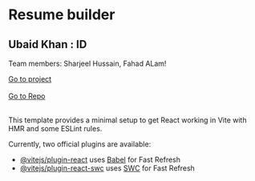 # Resume builder


## Ubaid Khan : ID
Team members: Sharjeel Hussain, Fahad ALam!
 
<a href="website-project-iota.vercel.app">Go to project</a> <br /><br />
<a href="https://github.com/ubaidahmed04/website-project">Go to Repo</a> <br /><br />


This template provides a minimal setup to get React working in Vite with HMR and some ESLint rules.

Currently, two official plugins are available:

- [@vitejs/plugin-react](https://github.com/vitejs/vite-plugin-react/blob/main/packages/plugin-react/README.md) uses [Babel](https://babeljs.io/) for Fast Refresh
- [@vitejs/plugin-react-swc](https://github.com/vitejs/vite-plugin-react-swc) uses [SWC](https://swc.rs/) for Fast Refresh
